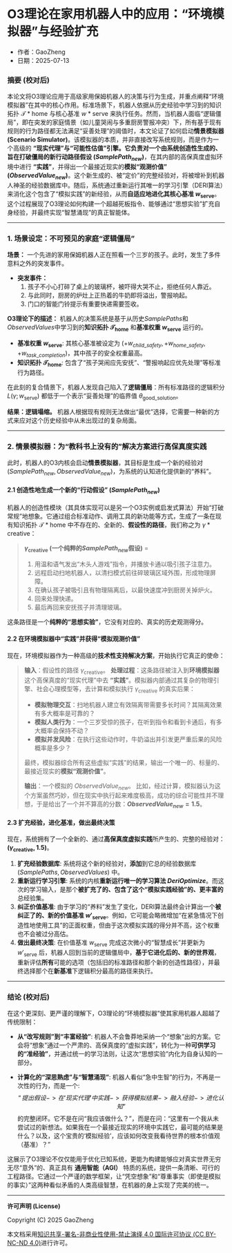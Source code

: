 # **O3理论在家用机器人中的应用：“环境模拟器”与经验扩充**

- 作者：GaoZheng
- 日期：2025-07-13

### 摘要 (校对后)

本论文将O3理论应用于高级家用保姆机器人的决策与行为生成，并重点阐释“环境模拟器”在其中的核心作用。标准场景下，机器人依据从历史经验中学习到的知识拓扑 $\mathcal{T}*{\text{home}}$ 与核心基准 $w*{\text{serve}}$ 来执行任务。然而，当机器人面临“逻辑僵局”，即在突发的家庭情景（如儿童哭闹与多重厨房警报冲突）下，所有基于现有规则的行为路径都无法满足“妥善处理”的阈值时，本文论证了如何启动**情景模拟器 (Scenario Simulator)**。该模拟器的本质，并非直接改写系统规则，而是作为一个高级的 **“现实代理”**与**“可能性估值”**引擎。它负责对一个由系统创造性生成的、旨在打破僵局的**新行动路径假设 ($SamplePath_{new}$)**，在其内部的高保真度虚拟环境中进行 **“实践”**，并得出一个最接近现实的**模拟“观测价值” ($ObservedValue_{new}$)**。这个新生成的、被“定价”的完整经验对，将被增补到机器人神圣的经验数据库中。随后，系统通过重新运行其唯一的学习引擎（DERI算法）来消化这个包含了“模拟实践”的新经验，从而**自适应地进化其核心基准 $w_{\text{serve}}$**。这个过程展现了O3理论如何构建一个超越死板指令、能够通过“思想实验”扩充自身经验，并最终实现“智慧涌现”的真正智能体。

-----

### 1. 场景设定：不可预见的家庭“逻辑僵局”

**场景：** 一个先进的家用保姆机器人正在照看一个三岁的孩子。此时，发生了多件意料之外的突发事件。

  * **突发事件：**
    1.  孩子不小心打碎了桌上的玻璃杯，被吓得大哭不止，拒绝任何人靠近。
    2.  与此同时，厨房的炉灶上正热着的牛奶即将溢出，警报响起。
    3.  门口的智能门铃提示有重要快递需要签收。

**O3理论下的描述：**
机器人的决策系统是基于从历史$SamplePaths$和$ObservedValues$中学习到的**知识拓扑 $\mathcal{T}_{\text{home}}$** 和**基准权重 $w_{\text{serve}}$** 运行的。

  * **基准权重 $w_{\text{serve}}$**: 其核心基准被设定为 $( +w_{child\_safety}, +w_{home\_safety}, +w_{task\_completion} )$，其中孩子的安全权重最高。
  * **知识拓扑 $\mathcal{T}_{\text{home}}$**: 包含了“孩子哭闹应先安抚”、“警报响起应优先处理”等标准行为路径。

在此刻的复合情景下，机器人发现自己陷入了**逻辑僵局**：所有标准路径的逻辑积分 $L(\gamma; w_{\text{serve}})$ 都低于一个表示“妥善处理”的临界值 $\theta_{\text{good\_solution}}$。

**结果：逻辑塌缩。** 机器人根据现有规则无法做出“最优”选择，它需要一种新的方式来应对这个历史经验中从未出现过的复杂局面。

-----

### 2. 情景模拟器：为“教科书上没有的”解决方案进行高保真度实践

此时，机器人的O3内核会启动**情景模拟器**，其目标是生成一个新的经验对 $(SamplePath_{new}, ObservedValue_{new})$，为系统的认知进化提供新的“养料”。

#### 2.1 创造性地生成一个新的“行动假设” ($SamplePath_{new}$)

机器人的创造性模块（其具体实现可以是另一个O3实例或启发式算法）开始“打破常规”地想象。它通过组合标准动作、调用工具的新功能等方式，生成了一条在现有知识拓扑 $\mathcal{T}*{\text{home}}$ 中不存在的、全新的、**假设性的路径**，我们称之为 $\gamma*{\text{creative}}$：

> **$\gamma_{\text{creative}}$ (一个纯粹的$SamplePath_{new}$假设)** =
>
> 1.  用温和语气发出“木头人游戏”指令，并播放卡通以吸引孩子注意力。
> 2.  远程启动扫地机器人，以清扫模式前往碎玻璃区域外围，形成物理屏障。
> 3.  在确认孩子被吸引且有物理隔离后，以最快速度冲到厨房关掉炉火。
> 4.  回来处理快递。
> 5.  最后再回来安抚孩子并清理玻璃。

这条路径是一个**纯粹的“思想实验”**，它没有对应的、真实的历史观测得分。

#### 2.2 在环境模拟器中“实践”并获得“模拟观测价值”

现在，环境模拟器作为一种高级的**技术性支持解决方案**，开始执行它真正的使命：

> **输入**：假设性的路径 $\gamma_{\text{creative}}$。
> **处理过程**：这条路径被注入到**环境模拟器**这个高保真度的“现实代理”中去 **“实践”**。模拟器内部通过其复杂的物理引擎、社会心理模型等，去计算和模拟执行 $\gamma_{\text{creative}}$ 的真实后果：
>
>   * **模拟物理交互**：扫地机器人建立有效隔离带需要多长时间？其隔离效果有多大概率是可靠的？
>   * **模拟人类行为**：一个三岁受惊的孩子，在听到指令和看到卡通后，有多大概率会保持不动？
>   * **模拟并发风险**：在执行这些动作时，牛奶溢出并引发更严重后果的风险概率是多少？
>
> 最终，模拟器综合所有这些虚拟“实践”的结果，输出一个唯一的、标量的、最接近现实的**模拟“观测价值”**。
>
> **输出**：一个模拟的 $ObservedValue_{new}$。
> 比如，经过计算，模拟器认为这个方案虽然巧妙，但在现实中执行起来难度极高，成功的综合可能性并不理想，于是给出了一个并不算高的分数：**$ObservedValue_{new} = 1.5$**。

#### 2.3 扩充经验，进化基准，做出最终决策

现在，系统拥有了一个全新的、通过**高保真度虚拟实践**所产生的、完整的经验对：**$(\gamma_{\text{creative}}, 1.5)$**。

1.  **扩充经验数据库**: 系统将这个新的经验对，**添加**到它总的经验数据库 $(SamplePaths, ObservedValues)$ 中。
2.  **重新运行学习引擎**: 系统的内核**重新运行唯一的学习算法 $DeriOptimize$**。而这次的学习输入，是那个**被扩充了的、包含了这个“模拟实践经验”的、更丰富的**总经验集。
3.  **纠正价值基准**: 由于学习的“养料”发生了变化，DERI算法最终会计算出一个**被纠正了的、新的价值基准 $w'_{\text{serve}}$**。例如，它可能会略微增加“在紧急情况下创造性地使用工具”的正面权重，但由于这次模拟实践的得分并不高，这个权重也不会被过分高估。
4.  **做出最终决策**: 在价值基准 $w_{\text{serve}}$ 完成这次微小的“智慧成长”并更新为 $w'_{\text{serve}}$ 后，机器人回到当前的逻辑僵局中，**基于它进化后的、新的世界观**，重新评估**所有**可能的选项（包括旧的标准路径和那个新的创造性路径），并最终选择那个在**新基准**下逻辑积分最高的路径来执行。

-----

### 结论 (校对后)

在这个更深刻、更严谨的理解下，O3理论的“环境模拟器”使其家用机器人超越了传统限制：

  * **从“改写规则”到“丰富经验”**: 机器人不会鲁莽地采纳一个“想象”出的方案。它会将“想象”通过一个严肃的、高保真度的“虚拟实践”，转化为一种**可供学习的“准经验”**，并通过统一的学习法则，让这次“思想实验”内化为自身认知的一部分。

  * **计算化的“深思熟虑”与“智慧涌现”**: 机器人看似“急中生智”的行为，不再是一次性的行为，而是一个:
  $$“提出假设 -> 在‘现实代理’中实践 -> 获得模拟结果 -> 融入经验 -> 进化认知”$$
  的完整闭环。它不是在问“我应该做什么？”，而是在问：“这里有一个我从未尝试过的新想法。如果我在一个最接近现实的环境中实践它，最可能的结果是什么？以及，这个宝贵的‘模拟经验’，应该如何改变我看待世界的根本价值观（基准）？”

这展示了O3理论不仅仅能用于优化已知系统，更能为构建能够应对真实世界无穷无尽“意外”的、真正具有 **通用智能（AGI）** 特质的系统，提供一条清晰、可行的工程路径。它通过一个严谨的数学框架，让“凭空想象”和“尊重事实（即使是模拟的事实）”这两种看似矛盾的人类高级智慧，在机器的身上实现了完美的统一。

---

**许可声明 (License)**

Copyright (C) 2025 GaoZheng 

本文档采用[知识共享-署名-非商业性使用-禁止演绎 4.0 国际许可协议 (CC BY-NC-ND 4.0)](https://creativecommons.org/licenses/by-nc-nd/4.0/deed.zh-Hans)进行许可。
